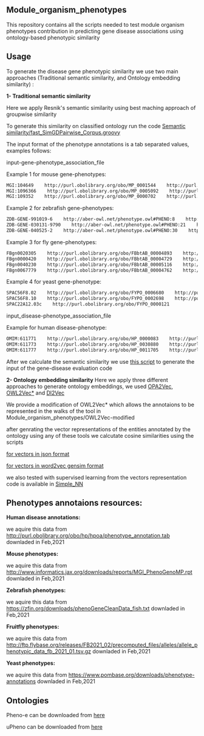 ## Module_organism_phenotypes
This repository contains all the scripts needed to test module organism phenotypes contribution in predicting gene disease associations using ontology-based phenotypic similarity


## Usage
To generate the disease gene phenotypic similarity we use two main approaches (Traditional semantic similarity, and Ontology embedding similarity) :

**1- Traditional semantic similarity**

Here we apply Resnik's semantic similarity using best maching approach of groupwise similarity

To generate this similarity on classified ontology run the code [Semantic similarity/fast_SimGDPairwise_Corpus.groovy](https://github.com/bio-ontology-research-group/Module_organism_phenotypes/blob/main/Semantic%20similarity/fast_SimGDPairwise_Corpus.groovy)

The input format of the phenotype annotations is a tab separated values, examples follows:

input-gene-phenotype_association_file

Example 1 for mouse gene-phenotypes:
```sh
MGI:104649    http://purl.obolibrary.org/obo/MP_0001544    http://purl.obolibrary.org/obo/MP_0004011
MGI:1096366    http://purl.obolibrary.org/obo/MP_0005092    http://purl.obolibrary.org/obo/MP_0004045    http://purl.obolibrary.org/obo/MP_0011704    http://purl.obolibrary.org/obo/MP_0005399    http://purl.obolibrary.org/obo/MP_0001732    http://purl.obolibrary.org/obo/MP_0000352
MGI:109352    http://purl.obolibrary.org/obo/MP_0000702    http://purl.obolibrary.org/obo/MP_0000691    http://purl.obolibrary.org/obo/MP_0004816    http://purl.obolibrary.org/obo/MP_0009796    http://purl.obolibrary.org/obo/MP_0002083    http://purl.obolibrary.org/obo/MP_0002023    http://purl.obolibrary.org/obo/MP_0003076    http://purl.obolibrary.org/obo/MP_0000693    http://purl.obolibrary.org/obo/MP_0000688    http://purl.obolibrary.org/obo/MP_0008412    http://purl.obolibrary.org/obo/MP_0002494    http://purl.obolibrary.org/obo/MP_0008498    http://purl.obolibrary.org/obo/MP_0004815    http://purl.obolibrary.org/obo/MP_0008943    http://purl.obolibrary.org/obo/MP_0000709
```

Example 2 for zebrafish gene-phenotypes:
```sh
ZDB-GENE-991019-6    http://aber-owl.net/phenotype.owl#PHENO:8    http://aber-owl.net/phenotype.owl#PHENO:6    http://aber-owl.net/phenotype.owl#PHENO:10    http://aber-owl.net/phenotype.owl#PHENO:1    http://aber-owl.net/phenotype.owl#PHENO:4    http://aber-owl.net/phenotype.owl#PHENO:3
ZDB-GENE-030131-9790    http://aber-owl.net/phenotype.owl#PHENO:21    http://aber-owl.net/phenotype.owl#PHENO:19    http://aber-owl.net/phenotype.owl#PHENO:12    http://aber-owl.net/phenotype.owl#PHENO:15    http://aber-owl.net/phenotype.owl#PHENO:17    http://aber-owl.net/phenotype.owl#PHENO:23
ZDB-GENE-040525-2    http://aber-owl.net/phenotype.owl#PHENO:30    http://aber-owl.net/phenotype.owl#PHENO:31    http://aber-owl.net/phenotype.owl#PHENO:27    http://aber-owl.net/phenotype.owl#PHENO:25
```
Example 3 for fly gene-phenotypes:
```sh
FBgn0020305    http://purl.obolibrary.org/obo/FBbtAB_00004893    http://purl.obolibrary.org/obo/FBcv_0000353    http://purl.obolibrary.org/obo/FBcv_0002015    http://purl.obolibrary.org/obo/FBcv_0002023
FBgn0000420    http://purl.obolibrary.org/obo/FBbtAB_00004729    http://purl.obolibrary.org/obo/FBcv_0000354
FBgn0040230    http://purl.obolibrary.org/obo/FBbtAB_00005116    http://purl.obolibrary.org/obo/FBbtAB_00004729    http://purl.obolibrary.org/obo/FBbtAB_00005837
FBgn0067779    http://purl.obolibrary.org/obo/FBbtAB_00004762    http://purl.obolibrary.org/obo/FBbtAB_00004765    http://purl.obolibrary.org/obo/FBbtAB_00005179    http://purl.obolibrary.org/obo/FBbtAB_00000046    http://purl.obolibrary.org/obo/FBbtAB_00000043    http://purl.obolibrary.org/obo/FBbtAB_00005169    http://purl.obolibrary.org/obo/FBbtAB_00004761
```

Example 4 for yeast gene-phenotype:
```sh
SPAC56F8.02    http://purl.obolibrary.org/obo/FYPO_0006680    http://purl.obolibrary.org/obo/FYPO_0000636    http://purl.obolibrary.org/obo/FYPO_0006930    http://purl.obolibrary.org/obo/FYPO_0000684    http://purl.obolibrary.org/obo/FYPO_0000088    http://purl.obolibrary.org/obo/FYPO_0006015    http://purl.obolibrary.org/obo/FYPO_0000085    http://purl.obolibrary.org/obo/FYPO_0003358    http://purl.obolibrary.org/obo/FYPO_0002061    http://purl.obolibrary.org/obo/FYPO_0000121
SPAC56F8.10    http://purl.obolibrary.org/obo/FYPO_0002698    http://purl.obolibrary.org/obo/FYPO_0003902    http://purl.obolibrary.org/obo/FYPO_0002697    http://purl.obolibrary.org/obo/FYPO_0000311    http://purl.obolibrary.org/obo/FYPO_0002061    http://purl.obolibrary.org/obo/FYPO_0000040
SPAC22A12.03c    http://purl.obolibrary.org/obo/FYPO_0000121
```


input_disease-phenotype_association_file

Example for human disease-phenotype:
```sh
OMIM:611771    http://purl.obolibrary.org/obo/HP_0000083    http://purl.obolibrary.org/obo/HP_0100820    http://purl.obolibrary.org/obo/HP_0012574    http://purl.obolibrary.org/obo/HP_0000093
OMIM:611773    http://purl.obolibrary.org/obo/HP_0030880    http://purl.obolibrary.org/obo/HP_0000107    http://purl.obolibrary.org/obo/HP_0005115    http://purl.obolibrary.org/obo/HP_0004944    http://purl.obolibrary.org/obo/HP_0001136    http://purl.obolibrary.org/obo/HP_0000006    http://purl.obolibrary.org/obo/HP_0000790    http://purl.obolibrary.org/obo/HP_0003394    http://purl.obolibrary.org/obo/HP_0000573    http://purl.obolibrary.org/obo/HP_0000083    http://purl.obolibrary.org/obo/HP_0001297    http://purl.obolibrary.org/obo/HP_0000112    http://purl.obolibrary.org/obo/HP_0002352
OMIM:611777    http://purl.obolibrary.org/obo/HP_0011705    http://purl.obolibrary.org/obo/HP_0001279    http://purl.obolibrary.org/obo/HP_0011712    http://purl.obolibrary.org/obo/HP_0001645    http://purl.obolibrary.org/obo/HP_0000006    http://purl.obolibrary.org/obo/HP_0012248    http://purl.obolibrary.org/obo/HP_0001663
```

After we calculate the semantic similarity we use [this script](https://github.com/bio-ontology-research-group/Module_organism_phenotypes/blob/main/src/Create_input_from_resnik_output.py) to generate the input of the gene-disease evaluation code


**2- Ontology embedding similarity**
Here we apply three different approaches to generate ontology embeddings, we used [OPA2Vec](https://github.com/bio-ontology-research-group/opa2vec), [OWL2Vec*](https://github.com/KRR-Oxford/OWL2Vec-Star) and [Dl2Vec](https://github.com/bio-ontology-research-group/DL2Vec)

We provide a modification of OWL2Vec* which allows the annotaions to be represented in the walks of the tool in Module_organism_phenotypes/OWL2Vec-modified

after genrating the vector representations of the entities annotated by the ontology using any of these tools we calcutate cosine similarities using the scripts 

[for vectors in json format](https://github.com/bio-ontology-research-group/Module_organism_phenotypes/blob/main/src/Create_input_from_OPA2Vec_Json_input_module_organims_test.py.py)

[for vectors in word2vec gensim format](https://github.com/bio-ontology-research-group/Module_organism_phenotypes/blob/main/src/Create_input_from_gensim_vectors_module_organims_test.py.py)


we also tested with supervised learning from the vectors representation code is available in [Simple_NN](https://github.com/bio-ontology-research-group/Module_organism_phenotypes/tree/main/Simple_NN)



## Phenotypes annotaions resources:

**Human disease annotations:**

we aquire this data from http://purl.obolibrary.org/obo/hp/hpoa/phenotype_annotation.tab downladed in Feb,2021

**Mouse phenotypes:**

we aquire this data from http://www.informatics.jax.org/downloads/reports/MGI_PhenoGenoMP.rpt downladed in Feb,2021

**Zebrafish phenotypes:**

we aquire this data from https://zfin.org/downloads/phenoGeneCleanData_fish.txt downladed in Feb,2021

**Fruitfly phenotypes:**

we aquire this data from http://ftp.flybase.org/releases/FB2021_02/precomputed_files/alleles/allele_phenotypic_data_fb_2021_01.tsv.gz downladed in Feb,2021

**Yeast phenotypes:**

we aquire this data from https://www.pombase.org/downloads/phenotype-annotations downladed in Feb,2021




## Ontologies

Pheno-e can be downloaded from [here](http://aber-owl.net/ontology/Pheno-e/#/)

uPheno can be downloaded from [here](https://data.monarchinitiative.org/upheno2/current/upheno-release/all/upheno_all_with_relations.owl)


